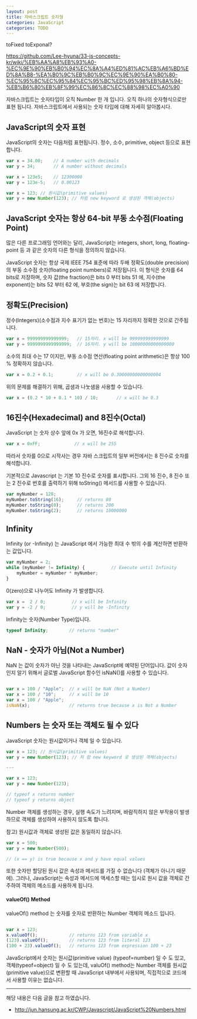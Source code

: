 ```yaml
---
layout: post
title: 자바스크립트 숫자형
categories: JavaScript
categories: TODO
---
```


toFixed
toExponal?

https://github.com/Lee-hyuna/33-js-concepts-kr/wiki/%EB%AA%A8%EB%93%A0-%EC%9E%90%EB%B0%94%EC%8A%A4%ED%81%AC%EB%A6%BD%ED%8A%B8-%EA%B0%9C%EB%B0%9C%EC%9E%90%EA%B0%80-%EC%95%8C%EC%95%84%EC%95%BC%ED%95%98%EB%8A%94-%EB%B6%80%EB%8F%99%EC%86%8C%EC%88%98%EC%A0%90


자바스크립트는 숫자타입이 오직 Number 한 개 입니다. 오직 하나의 숫자형식으로만 표현 됩니다. 자바스크립트에서 사용되는 숫자 타입에 대해 자세히 알아봅시다. 

## JavaScript의 숫자 표현
JavaScript의 숫자는 다음처럼 표현됩니다. 정수, 소수, primitive, object 등으로 표현합니다.

```js
var x = 34.00;    // A number with decimals
var y = 34;       // A number without decimals

var x = 123e5;    // 12300000
var y = 123e-5;   // 0.00123

var x = 123; // 원시값(primitive values)
var y = new Number(123); // 처럼 new keyword 로 생성된 객체(objects)
```

## JavaScript 숫자는 항상 64-bit 부동 소수점(Floating Point)
많은 다른 프로그래밍 언어와는 달리, JavaScript는 integers, short, long, floating-point 등 과 같은 숫자의 다른 형식을 정의하지 않습니다.

JavaScript 숫자는 항상 국제 IEEE 754 표준에 따라 두배 정확도(double precision)의 부동 소수점 숫자(floating point numbers)로 저장됩니다. 이 형식은 숫자를 64 bits로 저장하며, 숫자 값(the fraction)은  bits 0 부터 bits 51 에, 지수(the exponent)는 bits 52 부터 62 에, 부호(the sign)는 bit 63 에 저장합니다. 

## 정확도(Precision)
정수(Integers)(소수점과 지수 표기가 없는 번호)는 15 자리까지 정확한 것으로 간주됩니다.

```js
var x = 999999999999999;   // 15자리. x will be 999999999999999
var y = 9999999999999999;  // 16자리. y will be 10000000000000000 
```
소수의 최대 수는 17 이지만, 부동 소수점 연산(floating point arithmetic)은 항상 100 % 정확하지 않습니다.
```js
var x = 0.2 + 0.1;         // x will be 0.30000000000000004
```
위의 문제를 해결하기 위해, 곱샘과 나눗샘을 사용할 수 있습니다.

```js
var x = (0.2 * 10 + 0.1 * 10) / 10;       // x will be 0.3
```

## 16진수(Hexadecimal) and 8진수(Octal)
JavaScript 는 숫자 상수 앞에 0x 가 오면, 16진수로 해석합니다.

```js
var x = 0xFF;             // x will be 255
```
따라서 숫자를 0으로 시작사는 경우 자바 스크립트의 일부 버전에서는 8 진수로 숫자를 해석합니다. 


기본적으로 Javascript 는 기본 10 진수로 숫자를 표시합니다. 그외 16 진수, 8 진수 또는 2 진수로 번호를 출력하기 위해 toString() 메서드를 사용할 수 있습니다.

```js
var myNumber = 128;
myNumber.toString(16);     // returns 80
myNumber.toString(8);      // returns 200
myNumber.toString(2);      // returns 10000000
```

## Infinity
Infinity (or -Infinity) 는 JavaScript 에서 가능한 최대 수 밖의 수를 계산하면 반환하는 값입니다.

```js
var myNumber = 2;
while (myNumber != Infinity) {          // Execute until Infinity
    myNumber = myNumber * myNumber;
}
```
0(zero)으로 나누어도 Infinity 가 발생합니다.

```js
var x =  2 / 0;          // x will be Infinity
var y = -2 / 0;          // y will be -Infinity
```

Infinity는 숫자(Number Type)입니다.
```js
typeof Infinity;        // returns "number"
```

## NaN - 숫자가 아님(Not a Number)
NaN 는 값이 숫자가 아닌 것을 나타내는 JavaScript에 예약된 단어입니다. 값이 숫자인지 알기 위해서 글로벌 JavaScript 함수인 isNaN()를 사용할 수 있습니다.

```js

var x = 100 / "Apple";  // x will be NaN (Not a Number)
var x = 100 / "10";     // x will be 10
var x = 100 / "Apple";
isNaN(x);               // returns true because x is Not a Number
```

## Numbers 는 숫자 또는 객체도 될 수 있다
JavaScript 숫자는 원시값이거나 객체 일 수 있습니다.

```js
var x = 123; // 원시값(primitive values)
var y = new Number(123); // 처 럼 new keyword 로 생성된 객체(objects)

---

var x = 123;
var y = new Number(123);

// typeof x returns number
// typeof y returns object
```
Number 객체를 생성하는 경우, 실행 속도가 느려지며, 바람직하지 않은 부작용이 발생하므로 객체를 생성하여 사용하지 않도록 합니다.


참고) 원시값과 객체로 생성된 값은 동일하지 않습니다. 
```js
var x = 500;             
var y = new Number(500);

// (x == y) is true because x and y have equal values
```

또한 숫자만 할당된 원시 값은 속성과 메서드를 가질 수 없습니다 (객체가 아니기 때문에). 
그러나, JavaScript는 속성과 메서드에 액세스할 때는 임시로 원시 값을 객체로 간주하여 객체의 메소드를 사용하게 됩니다. 


#### valueOf() Method
valueOf() method 는 숫자를 숫자로 반환하는 Number 객체의 메소드 입니다.
```js

var x = 123;
x.valueOf();            // returns 123 from variable x
(123).valueOf();        // returns 123 from literal 123
(100 + 23).valueOf();   // returns 123 from expression 100 + 23
```

JavaScript에서 숫자는 원시값(primitive value) (typeof=number) 일 수 도 있고, 객체(typeof=object) 일 수 도 있는데, valuOf() method는 Number 객체를 원시값(primitive value)으로 변환할 때 JavaScript 내부에서 사용되며, 직접적으로 코드에서 사용할 이유는 없습니다.

----
해당 내용은 다음 글을 참고 하였습니다.
- http://jun.hansung.ac.kr/CWP/Javascript/JavaScript%20Numbers.html